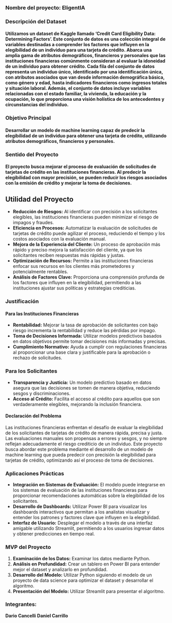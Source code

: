 ### Nombre del proyecto: EligentIA
### Descripción del Dataset
#### Utilizamos un dataset de Kaggle llamado ‘Credit Card Eligibility Data: Determining Factors’. Este conjunto de datos es una colección integral de variables destinadas a comprender los factores que influyen en la elegibilidad de un individuo para una tarjeta de crédito. Abarca una amplia gama de atributos demográficos, financieros y personales que las instituciones financieras comúnmente consideran al evaluar la idoneidad de un individuo para obtener crédito. Cada fila del conjunto de datos representa un individuo único, identificado por una identificación única, con atributos asociados que van desde información demográfica básica, como género y edad, hasta indicadores financieros como ingresos totales y situación laboral. Además, el conjunto de datos incluye variables relacionadas con el estado familiar, la vivienda, la educación y la ocupación, lo que proporciona una visión holística de los antecedentes y circunstancias del individuo.
### Objetivo Principal
#### Desarrollar un modelo de machine learning capaz de predecir la elegibilidad de un individuo para obtener una tarjeta de crédito, utilizando atributos demográficos, financieros y personales.
### Sentido del Proyecto
#### El proyecto busca mejorar el proceso de evaluación de solicitudes de tarjetas de crédito en las instituciones financieras. Al predecir la elegibilidad con mayor precisión, se pueden reducir los riesgos asociados con la emisión de crédito y mejorar la toma de decisiones.
## Utilidad del Proyecto
- **Reducción de Riesgos:** Al identificar con precisión a los solicitantes elegibles, las instituciones financieras pueden minimizar el riesgo de impagos y fraudes.
- **Eficiencia en Procesos:** Automatizar la evaluación de solicitudes de tarjetas de crédito puede agilizar el proceso, reduciendo el tiempo y los costos asociados con la evaluación manual.
- **Mejora de la Experiencia del Cliente:** Un proceso de aprobación más rápido y preciso mejora la satisfacción del cliente, ya que los solicitantes reciben respuestas más rápidas y justas.
- **Optimización de Recursos:** Permite a las instituciones financieras enfocar sus recursos en los clientes más prometedores y potencialmente rentables.
- **Análisis de Factores Clave:** Proporciona una comprensión profunda de los factores que influyen en la elegibilidad, permitiendo a las instituciones ajustar sus políticas y estrategias crediticias.

### Justificación
#### Para las Instituciones Financieras
- **Rentabilidad:** Mejorar la tasa de aprobación de solicitantes con bajo riesgo incrementa la rentabilidad y reduce las pérdidas por impago.
- **Toma de Decisiones Informada:** Utilizar modelos predictivos basados en datos objetivos permite tomar decisiones más informadas y precisas.
- **Cumplimiento Normativo:** Ayuda a cumplir con regulaciones financieras al proporcionar una base clara y justificable para la aprobación o rechazo de solicitudes.
### Para los Solicitantes
- **Transparencia y Justicia:** Un modelo predictivo basado en datos asegura que las decisiones se tomen de manera objetiva, reduciendo sesgos y discriminaciones.
- **Acceso al Crédito:** Facilita el acceso al crédito para aquellos que son verdaderamente elegibles, mejorando la inclusión financiera.
#### Declaración del Problema
Las instituciones financieras enfrentan el desafío de evaluar la elegibilidad de los solicitantes de tarjetas de crédito de manera rápida, precisa y justa. Las evaluaciones manuales son propensas a errores y sesgos, y no siempre reflejan adecuadamente el riesgo crediticio de un individuo. Este proyecto busca abordar este problema mediante el desarrollo de un modelo de machine learning que pueda predecir con precisión la elegibilidad para tarjetas de crédito, optimizando así el proceso de toma de decisiones.
### Aplicaciones Prácticas
- **Integración en Sistemas de Evaluación:** El modelo puede integrarse en los sistemas de evaluación de las instituciones financieras para proporcionar recomendaciones automáticas sobre la elegibilidad de los solicitantes.
- **Desarrollo de Dashboards:** Utilizar Power BI para visualizar los dashboards interactivos que permitan a los analistas visualizar y entender los patrones y factores clave que influyen en la elegibilidad.
- **Interfaz de Usuario:** Desplegar el modelo a través de una interfaz amigable utilizando Streamlit, permitiendo a los usuarios ingresar datos y obtener predicciones en tiempo real.

### MVP del Proyecto
1. **Examinación de los Datos:** Examinar los datos mediante Python.
2. **Análisis en Profundidad:** Crear un tablero en Power BI para entender mejor el dataset y analizarlo en profundidad.
3. **Desarrollo del Modelo:** Utilizar Python siguiendo el modelo de un proyecto de data science  para optimizar el dataset y desarrollar el algoritmo.
4. **Presentación del Modelo:** Utilizar Streamlit para presentar el algoritmo.

### Integrantes: 
**Dario Cancelli**
**Daniel Carrillo**
